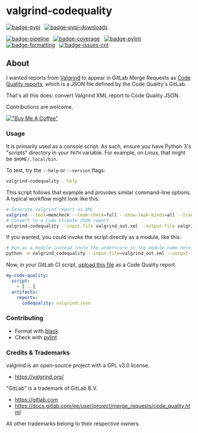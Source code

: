 # valgrind-codequality

[![badge-pypi](https://img.shields.io/pypi/v/valgrind-codequality.svg?logo=pypi)](https://pypi.python.org/pypi/valgrind-codequality/)
&nbsp;
[![badge-pypi-downloads](https://img.shields.io/pypi/dm/valgrind-codequality)](https://pypi.org/project/valgrind-codequality/)


[![badge-pipeline](https://gitlab.com/echopouet/valgrind-codequality/badges/main/pipeline.svg)](https://gitlab.com/echopouet/valgrind-codequality/-/pipelines?scope=branches)
&nbsp;
[![badge-coverage](https://gitlab.com/echopouet/valgrind-codequality/badges/main/coverage.svg)](https://gitlab.com/echopouet/valgrind-codequality/-/pipelines?scope=branches)
&nbsp;
[![badge-pylint](https://gitlab.com/echopouet/valgrind-codequality/-/jobs/artifacts/main/raw/badge.svg?job=pylint)](https://gitlab.com/echopouet/valgrind-codequality/-/pipelines?scope=branches)
&nbsp;
[![badge-formatting](https://gitlab.com/echopouet/valgrind-codequality/-/jobs/artifacts/main/raw/badge.svg?job=format_black)](https://gitlab.com/echopouet/valgrind-codequality/-/pipelines?scope=branches)
&nbsp;
[![badge-issues-cnt](https://img.shields.io/badge/dynamic/json?label=issues&query=statistics.counts.opened&url=https%3A%2F%2Fgitlab.com%2Fapi%2Fv4%2Fprojects%2F19114200%2Fissues_statistics%3Fscope%3Dall)](https://gitlab.com/echopouet/valgrind-codequality/-/issues)


## About

I wanted reports from [Valgrind](https://valgrind.org/) to appear in GitLab Merge Requests as [Code Quality reports](https://docs.gitlab.com/ee/user/project/merge_requests/code_quality.html#implementing-a-custom-tool), which is a JSON file defined by the Code Quality's GitLab.

That's all this does: convert Valgrind XML report to Code Quality JSON.

Contributions are welcome.

[!["Buy Me A Coffee"](https://www.buymeacoffee.com/assets/img/custom_images/yellow_img.png)](https://www.buymeacoffee.com/EchoPouet)

### Usage

It is primarily used as a console script. As such, ensure you have Python 3's "scripts" directory in your `PATH` variable.
For example, on Linux, that might be `$HOME/.local/bin`.

To test, try the `--help` or `--version` flags:
```bash
valgrind-codequality --help
```

This script follows that example and provides similar command-line options.
A typical workflow might look like this:

```bash
# Generate valgrind report as XML
valgrind --tool=memcheck --leak-check=full --show-leak-kinds=all --track-origins=yes --verbose --xml=yes --xml-file=valgrind_out.xml your_exe
# Convert to a Code Climate JSON report
valgrind-codequality --input-file valgrind_out.xml --output-file valgrind.json
```

If you wanted, you could invoke the script directly as a module, like this:

```bash
# Run as a module instead (note the underscore in the module name here)
python -m valgrind_codequality --input-file=valgrind_out.xml --output-file=valgrind.json
```

Now, in your GitLab CI script, [upload this file](https://docs.gitlab.com/ee/ci/pipelines/job_artifacts.html#artifactsreportscodequality)
as a Code Quality report.

```yaml
my-code-quality:
  script:
    - [...]
  artifacts:
    reports:
      codequality: valgrind.json
```

### Contributing

* Format with [black](https://pypi.org/project/black/)
* Check with [pylint](https://pypi.org/project/pylint/)

### Credits & Trademarks

valgrind is an open-source project with a GPL v3.0 license.
* https://valgrind.org/

"GitLab" is a trademark of GitLab B.V.
* https://gitlab.com
* https://docs.gitlab.com/ee/user/project/merge_requests/code_quality.html

All other trademarks belong to their respective owners.
